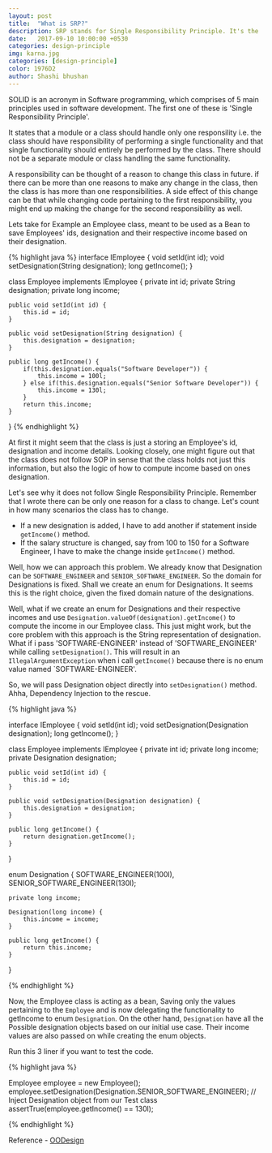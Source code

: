 ```yaml
---
layout: post
title:  "What is SRP?"
description: SRP stands for Single Responsibility Principle. It's the 'S' in SOLID, an acronym for five basic design principles in Software Programming. 
date:   2017-09-10 10:00:00 +0530
categories: design-principle
img: karna.jpg
categories: [design-principle]
color: 1976D2
author: Shashi bhushan
---
```

SOLID is an acronym in Software programming, which comprises of 5 main principles used in software development.
The first one of these is 'Single Responsibility Principle'.

It states that a module or a class should handle only one responsility i.e. the class should have responsibility of performing a single functionality and that single functionality should entirely be performed by the class. There should not be a separate module or class handling the same functionality.

A responsibility can be thought of a reason to change this class in future. if there can be more than one reasons to make any change in the class, then the class is has more than one responsibilities.
A side effect of this change can be that while changing code pertaining to the first responsibility, you might end up making the change for the second responsibility as well.

Lets take for Example an Employee class, meant to be used as a Bean to save Employees' ids, designation and their respective income based on their designation.

{% highlight java %}
interface IEmployee {
	void setId(int id);
	void setDesignation(String designation);
	long getIncome();
}

class Employee implements IEmployee {
	private int id;
	private String designation;
	private long income;

	public void setId(int id) {
		this.id = id;
	}

	public void setDesignation(String designation) {
		this.designation = designation;
	}

	public long getIncome() {
		if(this.designation.equals("Software Developer")) {
			this.income = 100l;
		} else if(this.designation.equals("Senior Software Developer")) {
			this.income = 130l;
		}
		return this.income;
	}
}
{% endhighlight %}


At first it might seem that the class is just a storing an Employee's id, designation and income details.
Looking closely, one might figure out that the class does not follow SOP in sense that the class holds not just this information, but also the logic of how to compute income based on ones designation.

Let's see why it does not follow Single Responsibility Principle.
Remember that I wrote there can be only one reason for a class to change. Let's count in how many scenarios the class has to change.
- If a new designation is added, I have to add another if statement inside `getIncome()` method.
- If the salary structure is changed, say from 100 to 150 for a Software Engineer, I have to make the change inside `getIncome()` method.

Well, how we can approach this problem. We already know that Designation can be `SOFTWARE_ENGINEER` and `SENIOR_SOFTWARE_ENGINEER`. So the domain for Designations is fixed.
Shall we create an enum for Designations. It seems this is the right choice, given the fixed domain nature of the designations.

Well, what if we create an enum for Designations and their respective incomes and use `Designation.valueOf(designation).getIncome()` to compute the income in our Employee class.
This just might work, but the core problem with this approach is the String representation of designation. What if i pass 'SOFTWARE-ENGINEER' instead of 'SOFTWARE_ENGINEER' while calling `setDesignation()`.
This will result in an `IllegalArgumentException` when i call `getIncome()` because there is no enum value named `SOFTWARE-ENGINEER'.

So, we will pass Designation object directly into `setDesignation()` method. Ahha, Dependency Injection to the rescue.

{% highlight java %}

interface IEmployee {
    void setId(int id);
    void setDesignation(Designation designation);
    long getIncome();
}

class Employee implements IEmployee {
    private int id;
    private long income;
    private Designation designation;

    public void setId(int id) {
        this.id = id;
    }

    public void setDesignation(Designation designation) {
    	this.designation = designation;
    }

    public long getIncome() {
        return designation.getIncome();
    }
}

enum Designation {
    SOFTWARE_ENGINEER(100l), SENIOR_SOFTWARE_ENGINEER(130l);

    private long income;

    Designation(long income) {
        this.income = income;
    }

    public long getIncome() {
        return this.income;
    }
}

{% endhighlight %}

Now, the Employee class is acting as a bean, Saving only the values pertaining to the `Employee` and is now delegating the functionality to getIncome to enum `Designation`.
On the other hand, `Designation` have all the Possible designation objects based on our initial use case. Their income values are also passed on while creating the enum objects.

Run this 3 liner if you want to test the code.

{% highlight java %}

Employee employee = new Employee();
employee.setDesignation(Designation.SENIOR_SOFTWARE_ENGINEER);		// Inject Designation object from our Test class
assertTrue(employee.getIncome() == 130l);

{% endhighlight %}

Reference - [OODesign](http://www.oodesign.com/single-responsibility-principle.html)